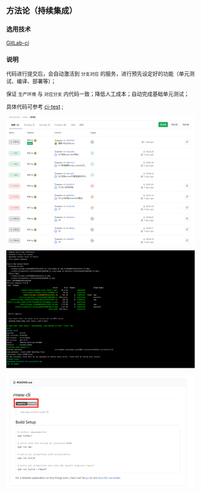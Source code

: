 ## 方法论（持续集成）

### 选用技术

[GitLab-ci](https://docs.gitlab.com/ee/ci/README.html)

### 说明

代码进行提交后，会自动激活到 `分支对应` 的服务，进行预先设定好的功能（单元测试、编译、部署等）；

保证 `生产环境` 与 `对应分支` 内代码一致；降低人工成本；自动完成基础单元测试；

具体代码可参考 [ci-test](http://124.239.148.174:8800/yzh-front-test/ci-test) ;

![ci-flow](../_media/deploy/ci-flow.png)

![ci-console](../_media/deploy/ci-console.png)

![ci-tag](../_media/deploy/ci-tag.png)
